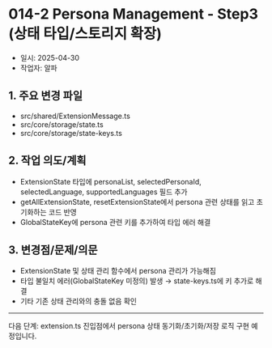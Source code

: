 # 014-2 Persona Management - Step3 (상태 타입/스토리지 확장)

- 일시: 2025-04-30
- 작업자: 알파

## 1. 주요 변경 파일
- src/shared/ExtensionMessage.ts
- src/core/storage/state.ts
- src/core/storage/state-keys.ts

## 2. 작업 의도/계획
- ExtensionState 타입에 personaList, selectedPersonaId, selectedLanguage, supportedLanguages 필드 추가
- getAllExtensionState, resetExtensionState에서 persona 관련 상태를 읽고 초기화하는 코드 반영
- GlobalStateKey에 persona 관련 키를 추가하여 타입 에러 해결

## 3. 변경점/문제/의문
- ExtensionState 및 상태 관리 함수에서 persona 관리가 가능해짐
- 타입 불일치 에러(GlobalStateKey 미정의) 발생 → state-keys.ts에 키 추가로 해결
- 기타 기존 상태 관리와의 충돌 없음 확인

---

다음 단계: extension.ts 진입점에서 persona 상태 동기화/초기화/저장 로직 구현 예정입니다.
